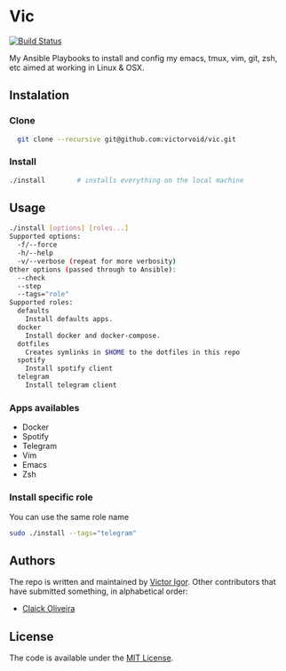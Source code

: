 # Vic
[![Build Status](https://travis-ci.org/victorvoid/vic.svg?branch=master)](https://travis-ci.org/victorvoid/vic)

My Ansible Playbooks to install and config my emacs, tmux, vim, git, zsh, etc aimed at working in Linux & OSX.



## Instalation

### Clone

```bash
  git clone --recursive git@github.com:victorvoid/vic.git
```
### Install


```bash
./install        # installs everything on the local machine
```

## Usage

```bash
./install [options] [roles...]
Supported options:
  -f/--force
  -h/--help
  -v/--verbose (repeat for more verbosity)
Other options (passed through to Ansible):
  --check
  --step
  --tags="role"
Supported roles:
  defaults
    Install defaults apps.
  docker
    Install docker and docker-compose.
  dotfiles
    Creates symlinks in $HOME to the dotfiles in this repo
  spotify
    Install spotify client
  telegram
    Install telegram client
```

### Apps availables

- Docker
- Spotify
- Telegram
- Vim
- Emacs
- Zsh

### Install specific role

You can use the same role name

```bash
sudo ./install --tags="telegram"
```

Authors
--------
The repo is written and maintained by [Victor Igor](https://github.com/victorvoid). Other contributors that have submitted  something, in alphabetical order:

- [Claick Oliveira](https://github.com/claick-oliveira)

License
-------

The code is available under the [MIT License](LICENSE.md).
